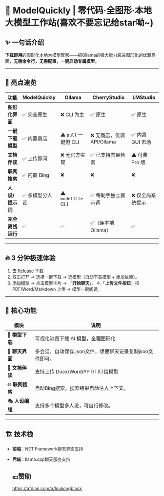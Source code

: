 # 🌌 ModelQuickly | 零代码·全图形·本地大模型工作站(喜欢不要忘记给star呦~)

## ✨ 一句话介绍
**下载即用**的图形化本地大模型管家——把Ollama的强大能力装进图形化的优雅界面，**无需命令行，无需配置，一键启动专属模型**。

---

## 🎯 亮点速览
| 功能           | ModelQuickly | Ollama             | CherryStudio        | LMStudio    |
| ------------ | ------------ | ------------------ | ------------------- | ----------- |
| **图形化界面**    | ✅ 完全原生       | ❌ CLI 为主           | ✅ 原生                | ✅ 原生        |
| **一键下载模型**   | ✅ 内置商店       | ⚠️ `pull` 一键但 CLI  | ❌ 无商店，仅调 API/Ollama | ✅ 内置 GUI 市场 |
| **文档伴读** | ✅ 上传即问       | ❌ 无官方实现            | ✅ 已支持向量检索           | ⚠️ 付费 Pro 版 |
| **联网搜索**     | ✅ 内置 Bing    | ❌                  | ❌                   | ❌           |
| **人设/提示词**   | ✅ 多模型分人设     | ⚠️ `modelfile` CLI | ✅ 每助手独立提示词          | ❌ 仅全局系统提示   |
| **完全离线运行**   | ✅            | ✅                  | ✅（连本地 Ollama）       | ✅           |


---

## 🔥 3 分钟极速体验
1. 去 [Release](https://github.com/loukongblock/ModelQuickly/releases) 下载
2. 双击打开 → 选择一键下载 → 选模型（自动下载模型 + 添加依赖）。
3. 添加模型 → 点击模型卡片 → 「**开始聊天**」。
4.「**上传文件按钮**」把 PDF/Word/Markdown 上传 → 模型一键阅读。

---

## 🧩 核心功能
| 模块 | 说明 |
|------|------|
| 🚀 **模型下载** | 可视化浏览下载 AI 模型，全程图形化 |
| 💬 **聊天界面** | 多会话，自动保存.json文件，想要聊天记录复制json文件即可。 |
| 📁 **文档伴读** | 支持上传 Docx/Word/PPT/TXT给模型 |
| 🌐 **联网搜索** | 自动Bing搜索，搜索结果自动注入上下文。 |
| 🎭 **人设编辑** | 支持多个模型多人设，可自行修改。 |

---

## 🏗️ 技术栈
- **前端**：NET Framework聊天界面支持
- **后端**：llama.cpp聊天服务支持

  ## 💴赞助
  https://afdian.com/a/loukongblock
